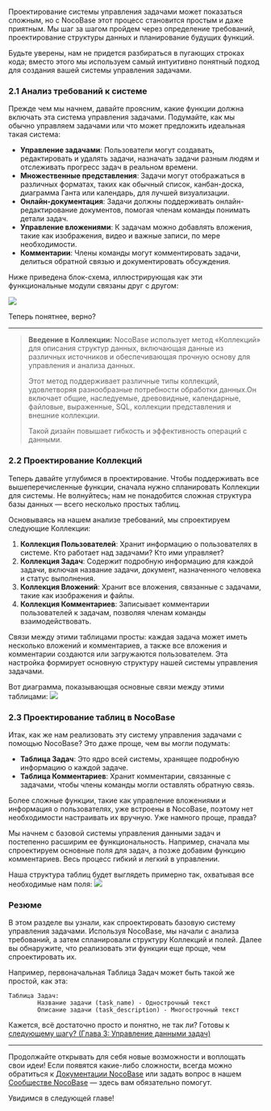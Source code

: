 Проектирование системы управления задачами может показаться сложным, но с NocoBase этот процесс становится простым и даже приятным. Мы шаг за шагом пройдем через определение требований, проектирование структуры данных и планирование будущих функций.

Будьте уверены, нам не придется разбираться в пугающих строках кода; вместо этого мы используем самый интуитивно понятный подход для создания вашей системы управления задачами.

### 2.1 Анализ требований к системе

Прежде чем мы начнем, давайте проясним, какие функции должна включать эта система управления задачами. Подумайте, как мы обычно управляем задачами или что может предложить идеальная такая система:

- **Управление задачами**: Пользователи могут создавать, редактировать и удалять задачи, назначать задачи разным людям и отслеживать прогресс задач в реальном времени.
- **Множественные представления**: Задачи могут отображаться в различных форматах, таких как обычный список, канбан-доска, диаграмма Ганта или календарь, для лучшей визуализации.
- **Онлайн-документация**: Задачи должны поддерживать онлайн-редактирование документов, помогая членам команды понимать детали задач.
- **Управление вложениями**: К задачам можно добавлять вложения, такие как изображения, видео и важные записи, по мере необходимости.
- **Комментарии**: Члены команды могут комментировать задачи, делиться обратной связью и документировать обсуждения.

Ниже приведена блок-схема, иллюстрирующая как эти функциональные модули связаны друг с другом:

![](https://static-docs.nocobase.com/task_management20241106949.drawio.svg)

Теперь понятнее, верно?

---

> **Введение в Коллекции:** NocoBase использует метод «Коллекций» для описания структур данных, включающая данные из различных источников и обеспечивающая прочную основу для управления и анализа данных.
>
> Этот метод поддерживает различные типы коллекций, удовлетворяя разнообразные потребности обработки данных.Он включает общие, наследуемые, древовидные, календарные, файловые, выраженные, SQL, коллекции представления и внешние коллекции.
>
> Такой дизайн повышает гибкость и эффективность операций с данными.

### 2.2 Проектирование Коллекций

Теперь давайте углубимся в проектирование. Чтобы поддерживать все вышеперечисленные функции, сначала нужно спланировать Коллекции для системы. Не волнуйтесь; нам не понадобится сложная структура базы данных — всего несколько простых таблиц.

Основываясь на нашем анализе требований, мы спроектируем следующие Коллекции:

1.  **Коллекция Пользователей**: Хранит информацию о пользователях в системе. Кто работает над задачами? Кто ими управляет?
2.  **Коллекция Задач**: Содержит подробную информацию для каждой задачи, включая название задачи, документ, назначенного человека и статус выполнения.
3.  **Коллекция Вложений**: Хранит все вложения, связанные с задачами, такие как изображения и файлы.
4.  **Коллекция Комментариев**: Записывает комментарии пользователей к задачам, позволяя членам команды взаимодействовать.

Связи между этими таблицами просты: каждая задача может иметь несколько вложений и комментариев, а также все вложения и комментарии создаются или загружаются пользователем. Эта настройка формирует основную структуру нашей системы управления задачами.

Вот диаграмма, показывающая основные связи между этими таблицами:
![](https://static-docs.nocobase.com/241219-2.svg)

### 2.3 Проектирование таблиц в NocoBase

Итак, как же нам реализовать эту систему управления задачами с помощью NocoBase? Это даже проще, чем вы могли подумать:

-   **Таблица Задач**: Это ядро всей системы, хранящее подробную информацию о каждой задаче.
-   **Таблица Комментариев**: Хранит комментарии, связанные с задачами, чтобы члены команды могли оставлять обратную связь.

Более сложные функции, такие как управление вложениями и информация о пользователях, уже встроены в NocoBase, поэтому нет необходимости настраивать их вручную. Уже намного проще, правда?

Мы начнем с базовой системы управления данными задач и постепенно расширим ее функциональность. Например, сначала мы спроектируем основные поля для задач, а позже добавим функцию комментариев. Весь процесс гибкий и легкий в управлении.

Наша структура таблиц будет выглядеть примерно так, охватывая все необходимые нам поля:
![](https://static-docs.nocobase.com/241219-3.svg)

### Резюме

В этом разделе вы узнали, как спроектировать базовую систему управления задачами. Используя NocoBase, мы начали с анализа требований, а затем спланировали структуру Коллекций и полей. Далее вы обнаружите, что реализовать эти функции еще проще, чем спроектировать их.

Например, первоначальная Таблица Задач может быть такой же простой, как эта:

```Plain
Таблица Задач:
        Название задачи (task_name) - Однострочный текст
        Описание задачи (task_description) - Многострочный текст
```

Кажется, всё достаточно просто и понятно, не так ли? Готовы к [следующему шагу? (Глава 3: Управление данными задач)](https://www.nocobase.com/en/tutorials/task-tutorial-data-management-guide)

---

Продолжайте открывать для себя новые возможности и воплощать свои идеи! Если появятся какие-либо сложности, всегда можно обратиться к  [Документации NocoBase](https://docs.nocobase.com/) или задать вопрос в нашем  [Сообществе NocoBase](https://forum.nocobase.com/) — здесь вам обязательно помогут. 

Увидимся в следующей главе!